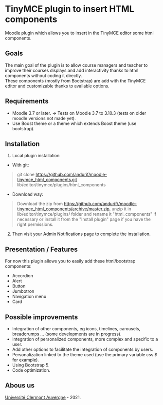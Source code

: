 TinyMCE plugin to insert HTML components
==================================
Moodle plugin which allows you to insert in the TinyMCE editor some html components.

Goals
------------
The main goal of the plugin is to allow course managers and teacher to improve their courses displays and add interactivity thanks to html components without coding it directly.<br/>
These components (mostly from Bootstrap) are add with the TinyMCE editor and customizable thanks to available options.

Requirements
------------
- Moodle 3.7 or later.
-> Tests on Moodle 3.7 to 3.10.3 (tests on older moodle versions not made yet).
- Use Boost theme or a theme which extends Boost theme (use bootstrap).

Installation
------------
1. Local plugin installation

- With git:
> git clone https://github.com/andurif/moodle-tinymce_html_components.git lib/editor/tinymce/plugins/html_components

- Download way:
> Download the zip from https://github.com/andurif//moodle-tinymce_html_components/archive/master.zip, unzip it in lib/editor/tinymce/plugins/ folder and rename it "html_components" if necessary or install it from the "Install plugin" page if you have the right permissions.

2. Then visit your Admin Notifications page to complete the installation.


Presentation / Features
------------
For now this plugin allows you to easily add these html/bootstrap components:
- Accordion
- Alert
- Button
- Jumbotron
- Navigation menu
- Card

Possible improvements
-----
- Integration of other components, eg icons, timelines, carousels, breadcrumps ... (some developments are in progress).
- Integration of personalized components, more complex and specific to a user.
- Add other options to facilitate the integration of components by users.
- Personalization linked to the theme used (use the primary variable css $ for example).
- Using Bootstrap 5.
- Code optimization.

Abous us
------
<a href="https://www.uca.fr" target="_blank">Université Clermont Auvergne</a> - 2021.<br/>
